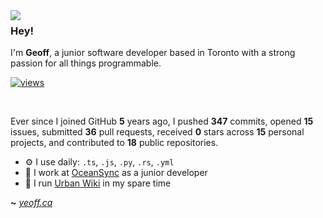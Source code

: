 <img align="left" src="https://orhun.dev/img/crow.png">

### Hey!

I'm **Geoff**, a junior software developer based in Toronto with a strong passion for all things programmable.

[![views](https://komarev.com/ghpvc/?username=yeoffrey&style=flat&color=313131&label=views&abbreviated=true)](https://github.com/yeoffrey)

<br>

Ever since I joined GitHub **5** years ago, I pushed **347** commits, opened **15** issues, submitted **36** pull requests, received **0** stars across **15** personal projects, and contributed to **18** public repositories.

- ⚙️ I use daily: `.ts`, `.js`, `.py`, `.rs`, `.yml`
- 💼 I work at [OceanSync](https://oceansync.com) as a junior developer
- 🏡 I run [Urban Wiki](https://urbanwiki.ca) in my spare time

**~** [_yeoff.ca_](https://yeoff.ca/)
